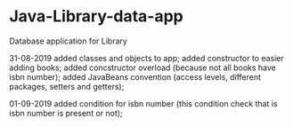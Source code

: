 # Java-Library-data-app

Database application for Library

31-08-2019
added classes and objects to app;
added constructor to easier adding books;
added concstructor overload (because not all books have isbn number);
added JavaBeans convention (access levels, different packages, setters and getters);

01-09-2019
added condition for isbn number (this condition check that is isbn number is present or not);
